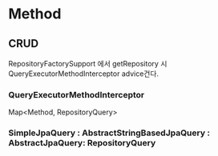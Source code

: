 # Method

## CRUD

RepositoryFactorySupport 에서 getRepository 시 QueryExecutorMethodInterceptor advice건다.

### QueryExecutorMethodInterceptor

Map<Method, RepositoryQuery>



### SimpleJpaQuery : AbstractStringBasedJpaQuery : AbstractJpaQuery: RepositoryQuery
